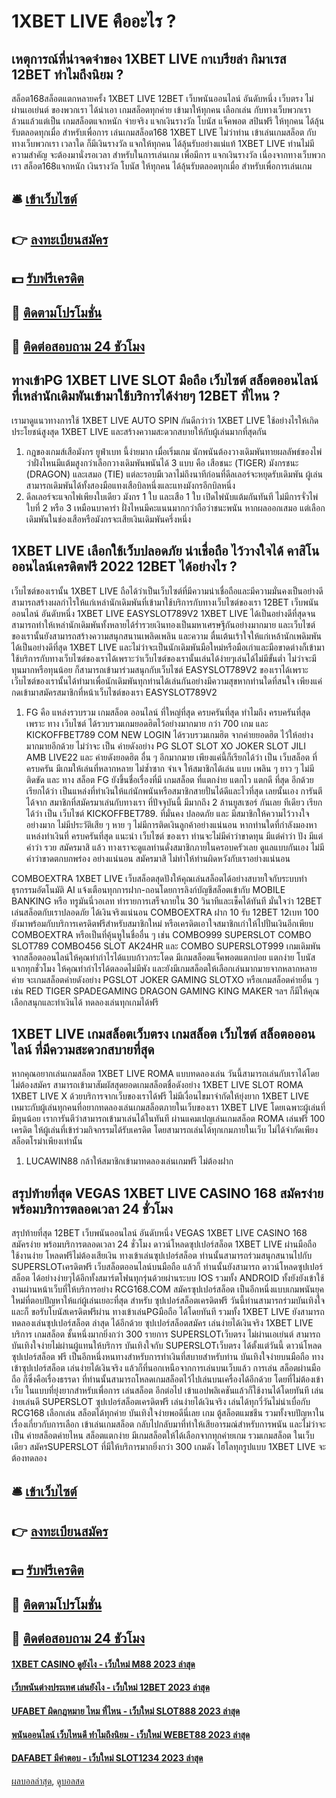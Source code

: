# 1XBET LIVE คืออะไร ?
## เหตุการณ์ที่น่าจดจำของ 1XBET LIVE กาเบรียล่า กิมาเรส 12BET ทำไมถึงนิยม ?
สล็อต168สล็อตแตกหลายครั้ง 1XBET LIVE 12BET เว็บพนันออนไลน์ อันดับหนึ่ง เว็บตรง ไม่ผ่านเอเย่นต์ ของพวกเรา ได้นำเอา เกมสล็อตทุกค่าย เข้ามาให้ทุกคน เลือกเล่น กับทางเว็บพวกเรา ล้วนแล้วแต่เป็น เกมสล็อตแจกหนัก จ่ายจริง แจกเงินรางวัล โบนัส แจ็คพอต สปินฟรี ให้ทุกคน ได้ลุ้นรับตลอดทุกเมื่อ สำหรับเพื่อการ เล่นเกมสล็อต168 1XBET LIVE ไม่ว่าท่าน เข้าเล่นเกมสล็อต กับทางเว็บพวกเรา เวลาใด ก็มีเงินรางวัล แจกให้ทุกคน ได้ลุ้นรับอย่างแน่แท้ 1XBET LIVE ท่านไม่มีความสำคัญ จะต้องมานั่งรอเวลา สำหรับในการเล่นเกม เพื่อมีการ แจกเงินรางวัล เนื่องจากทางเว็บพวกเรา สล็อต168แจกหนัก เงินรางวัล โบนัส ให้ทุกคน ได้ลุ้นรับตลอดทุกเมื่อ สำหรับเพื่อการเล่นเกม

## 🛎 [เข้าเว็บไซต์](https://bit.ly/3SdLNi2)
## 👉 [ลงทะเบียนสมัคร](https://bit.ly/3SdLNi2)
## 💵 [รับฟรีเครดิต](https://bit.ly/3dyRKHj)
## 👑 [ติดตามโปรโมชั่น](https://bit.ly/3dyRKHj)
## 📱 [ติดต่อสอบถาม 24 ชัวโมง](https://bit.ly/3dyRKHj)

## ทางเข้าPG 1XBET LIVE SLOT มือถือ เว็บไซต์ สล็อตออนไลน์ ที่เหล่านักเดิมพันเข้ามาใช้บริการได้ง่ายๆ 12BET ที่ไหน ?
เรามาดูแนวทางการใช้ 1XBET LIVE AUTO SPIN กันดีกว่าว่า 1XBET LIVE ใช้อย่างไรให้เกิดประโยชน์สูงสุด 1XBET LIVE และสร้างความสะดวกสบายให้กับผู้เล่นมากที่สุดกัน
1. กฎของเกมส์เสือมังกร ยูฟ่าเบท นี้ง่ายมาก เมื่อเริ่มเกม นักพนันต้องวางเดิมพันทายผลลัพธ์ของไพ่ว่าฝั่งไหนมีแต้มสูงกว่าเลือกวางเดิมพันพนันได้ 3 แบบ คือ เสือชนะ (TIGER) มังกรชนะ (DRAGON) และเสมอ (TIE) แต่ละรอบมีเวลาไม่ถึงนาทีก่อนที่ดีลเลอร์จะหยุดรับเดิมพัน ผู้เล่นสามารถเดิมพันได้ทั้งสองมือแทงเสือบิลหนึ่งและแทงมังกรอีกบิลหนึ่ง
2. ดีลเลอร์จะแจกไพ่เพียงใบเดียว มังกร 1 ใบ และเสือ 1 ใบ เปิดไพ่นับแต้มกันทันที ไม่มีการจั่วไพ่ใบที่ 2 หรือ 3 เหมือนบาคาร่า ฝั่งไหนมีคะแนนมากกว่าถือว่าชนะพนัน หากผลออกเสมอ แต่เลือกเดิมพันในช่องเสือหรือมังกรจะเสียเงินเดิมพันครึ่งหนึ่ง

## 1XBET LIVE เลือกใช้เว็บปลอดภัย น่าเชื่อถือ ไว้วางใจได้ คาสิโนออนไลน์เครดิตฟรี 2022 12BET ได้อย่างไร ?
เว็บไซต์ของเรานั้น 1XBET LIVE ถือได้ว่าเป็นเว็บไซต์ที่มีความน่าเชื่อถือและมีความมั่นคงเป็นอย่างดีสามารถสร้างผลกำไรให้แก่เหล่านักเดิมพันที่เข้ามาใช้บริการกับทางเว็บไซต์ของเรา 12BET เว็บพนันออนไลน์ อันดับหนึ่ง 1XBET LIVE EASYSLOT789V2 1XBET LIVE ได้เป็นอย่างดีที่สุดจนสามารถทำให้เหล่านักเดิมพันทั้งหลายได้ร่ำรวยเงินทองเป็นมหาเศรษฐีกันอย่างมากมาย และเว็บไซต์ของเรานั้นยังสามารถสร้างความสนุกสนานเพลิดเพลิน และความ ตื่นเต้นเร้าใจให้แก่เหล้านักเพดิมพันได้เป็นอย่างดีที่สุด 1XBET LIVE และไม่ว่าจะเป็นนักเดิมพันมือใหม่หรือมือเก่าและมือขาดต่างก็เข้ามาใช้บริการกับทางเว็บไซต์ของเราได้เพราะว่าเว็บไซต์ของเรานั้นเล่นได้ง่ายๆเล่นได้ไม่มีขั้นต่ำ ไม่ว่าจะมีทุนมากหรือทุนน้อย ก็สามารถเข้ามาร่วมสนุกกับเว็บไซต์ EASYSLOT789V2 ของเราได้เพราะเว็บไซต์ของเรานั้นได้ทำมาเพื่อนักเดิมพันทุกท่านได้เล่นกันอย่างมีความสุขหากท่านใดที่สนใจ เพียงแค่กดเข้ามาสมัครสมาชิกที่หน้าเว็บไซต์ของเรา EASYSLOT789V2
1. FG คือ แหล่งรวบรวม เกมสล็อต ออนไลน์ ที่ใหญ่ที่สุด ครบครันที่สุด ทำไมถึง ครบครันที่สุด เพราะ ทาง เว็บไซต์ ได้รวบรวมเกมยอดฮิตไว้อย่างมากมาย กว่า 700 เกม และ KICKOFFBET789 COM NEW LOGIN ได้รวบรวมเกมฮิต จากค่ายยอดฮิต ไว้ให้อย่างมากมายอีกด้วย ไม่ว่าจะ เป็น ค่ายดังอย่าง PG SLOT SLOT XO JOKER SLOT JILI AMB LIVE22 และ ค่ายดังยอดฮิต อื่น ๆ อีกมากมาย เพียงแค่นี้ก็เรียกได้ว่า เป็น เว็บสล็อต ที่ครบครัน มีเกมให้เล่นที่หลากหลาย ไม่ซ้ำซาก จำเจ ให้สมาชิกได้เล่น แบบ เพลิน ๆ ยาว ๆ ไม่มีติดขัด และ ทาง สล็อต FG ยังขึ้นชื่อเรื่องที่มี เกมสล็อต ที่แตกง่าย แตกไว แตกดี ที่สุด อีกด้วย เรียกได้ว่า เป็นแหล่งที่ทำเงินให้แก่นักพนันหรือสมาชิกสายปั่นได้ดีและไวที่สุด เลยนั้นเอง การันตีได้จาก สมาชิกที่สมัครมาเล่นกับทางเรา ที่ปัจจุบันนี้ มีมากถึง 2 ล้านยูสเซอร์ กันเลย ทีเดียว เรียกได้ว่า เป็น เว็บไซต์ KICKOFFBET789. ที่มั่นคง ปลอดภัย และ มีสมาชิกให้ความไว้วางใจ อย่างมาก ไม่มีประวัติเสีย ๆ หาย ๆ ไม่มีการติดเงินลูกค้าอย่างแน่นอน หากท่านใดที่กำลังมองหาแหล่งทำเงินที่ ครบครันที่สุด แนะนำ เว็บไซต์ ของเรา ท่านจะไม่มีคำว่าขาดทุน มีแต่คำว่า ปัง มีแต่คำว่า รวย สมัครมาสิ แล้ว ทางเราจะดูแลท่านดั่งสมาชิกภายในครอบครัวเลย ดูแลแบบกันเอง ไม่มีคำว่าขาดตกบกพร่อง อย่างแน่นอน สมัครมาสิ ไม่ทำให้ท่านผิดหวังกับเราอย่างแน่นอน

COMBOEXTRA 1XBET LIVE เว็บสล็อตสุดปังให้คุณเล่นสล็อตได้อย่างสบายใจกับระบบทำธุรกรรมอัตโนมัติ AI แจ้งเตือนทุกการฝาก-ถอนโดยการลิงก์บัญชีสล็อตเข้ากับ MOBILE BANKING หรือ ทรูมันนี่วอเลท ทำรายการเสร็จภายใน 30 วินาทีและเช็คได้ทันที มั่นใจว่า 12BET เล่นสล็อตกับเราปลอดภัย ได้เงินจริงแน่นอน COMBOEXTRA ฝาก 10 รับ 12BET 12เบท 100 ยังมาพร้อมกับบริการเครดิตฟรีสำหรับสมาชิกใหม่ หรือเครดิตเอาใจสมาชิกเก่าให้ไปปั่นเงินอีกเพียบ
COMBOEXTRA หรือเป็นที่คุ้นหูในชื่ออื่น ๆ เช่น COMBO999 SUPERSLOT COMBO SLOT789 COMBO456 SLOT AK24HR และ COMBO SUPERSLOT999 เกมเดิมพันจากสล็อตออนไลน์ให้คุณทำกำไรได้แบบก้าวกระโดด มีเกมสล็อตแจ็คพอตแตกบ่อย แตกง่าย โบนัสแจกทุกชั่วโมง ให้คุณทำกำไรได้ตลอดไม่มีพัง และยังมีเกมสล็อตให้เลือกเล่นมากมายจากหลากหลายค่าย จะเกมสล็อตค่ายดังอย่าง PGSLOT JOKER GAMING SLOTXO หรือเกมสล็อตค่ายอื่น ๆ เช่น RED TIGER SPADEGAMING DRAGON GAMING KING MAKER ฯลฯ ก็มีให้คุณเลือกสนุกและทำเงินได้ ทดลองเล่นทุกเกมได้ฟรี

## 1XBET LIVE เกมสล็อตเว็บตรง เกมสล็อต เว็บไซต์ สล็อตอออนไลน์ ที่มีความสะดวกสบายที่สุด
หากคุณอยากเล่นเกมสล็อต 1XBET LIVE ROMA แบบทดลองเล่น วันนี้สามารถเล่นกับเราได้โดยไม่ต้องสมัคร สามารถเข้ามาสัมผัสสุดยอดเกมสล็อตชื่อดังอย่าง 1XBET LIVE SLOT ROMA 1XBET LIVE X ด้วยบริการจากเว็บของเราได้ฟรี ไม่มีเงื่อนไขมาจำกัดให้ยุ่งยาก 1XBET LIVE เหมาะกับผู้เล่นทุกคนที่อยากทดลองเล่นเกมสล็อตภายในเว็บของเรา 1XBET LIVE โดยเฉพาะผู้เล่นที่มีทุนน้อย เราการันตีว่าสามารถเข้ามาเล่นได้ในทันที ผ่านแคมเปญเล่นเกมสล็อต ROMA เล่นฟรี 100 เครดิต ให้ผู้เล่นที่เข้าร่วมกิจกรรมได้รับเครดิต โดยสามารถเล่นได้ทุกเกมภายในเว็บ ไม่ได้จำกัดเพียงสล็อตโรม่าเพียงเท่านั้น
1. LUCAWIN88 กล้าให้สมาชิกเข้ามาทดลองเล่นเกมฟรี ไม่ต้องฝาก

## สรุปท้ายที่สุด VEGAS 1XBET LIVE CASINO 168 สมัครง่าย พร้อมบริการตลอดเวลา 24 ชั่วโมง
สรุปท้ายที่สุด 12BET เว็บพนันออนไลน์ อันดับหนึ่ง VEGAS 1XBET LIVE CASINO 168 สมัครง่าย พร้อมบริการตลอดเวลา 24 ชั่วโมง ดาวน์โหลดซุปเปอร์สล็อต 1XBET LIVE ผ่านมือถือ ใช้งานง่าย โหลดฟรีไม่ต้องเสียเงิน ทางเข้าเล่นซุปเปอร์สล็อต ท่านนั้นสามารถร่วมสนุกสนานไปกับ SUPERSLOTเครดิตฟรี เว็บสล็อตออนไลน์บนมือถือ แล้วก็ ท่านนั้นยังสามารถ ดาวน์โหลดซุปเปอร์สล็อต ได้อย่างง่ายๆได้อีกทั้งสมาร์ตโฟนทุกรุ่นด้วยผ่านระบบ IOS รวมทั้ง ANDROID ทั้งยังยังเข้าใช้งานผ่านหน้าเว็บที่ให้บริการอย่าง RCG168.COM
สมัครซุปเปอร์สล็อต เป็นอีกหนึ่งแบบเกมพนันยุคใหม่ที่ตอบปัญหาให้แก่ผู้เล่นเยอะที่สุด สำหรับ ซุปเปอร์สล็อตเครดิตฟรี วันนี้ท่านสามารถร่วมบันเทิงใจ และก็ ขอรับโบนัสเครดิตฟรีผ่าน ทางเข้าเล่นPGมือถือ ได้โดยทันที รวมทั้ง 1XBET LIVE ยังสามารถ ทดลองเล่นซุปเปอร์สล็อต ล่าสุด ได้อีกด้วย ซุปเปอร์สล็อตสมัคร เล่นง่ายได้เงินจริง 1XBET LIVE บริการ เกมสล็อต ชั้นหนึ่งมากยิ่งกว่า 300 รายการ SUPERSLOTเว็บตรง ไม่ผ่านเอเย่นต์ สามารถบันเทิงใจง่ายไม่ผ่านผู้แทนให้บริการ บันเทิงใจกับ SUPERSLOTเว็บตรง ได้ตั้งแต่วันนี้ ดาวน์โหลดซุปเปอร์สล็อต ฟรี เป็นอีกหนึ่งหนทางสำหรับการทำเงินที่สบายสำหรับท่าน บันเทิงใจง่ายบนมือถือ ทางเข้าซุปเปอร์สล็อต เล่นง่ายได้เงินจริง
แล้วก็ที่นอกเหนือจากการเล่นบนเว็บแล้ว การเล่น สล็อตผ่านมือถือ ก็ซึ่งคือเรื่องธรรดา ที่ท่านนั้นสามารถโหลดเกมสล็อตไว้ไปเล่นบนเครื่องได้อีกด้วย โดยที่ไม่ต้องเข้าเว็บ ในแบบที่ยุ่งยากสำหรับเพื่อการ เล่นสล็อต อีกต่อไป เข้าแอปพลิเคชันแล้วก็ใช้งานได้โดยทันที เล่นง่ายเล่นดี SUPERSLOT ซุปเปอร์สล็อตเครดิตฟรี เล่นง่ายได้เงินจริง เล่นได้ทุกวี่วันไม่น่าเบื่อกับ RCG168 เลือกเล่น สล็อตได้ทุกค่าย บันเทิงใจง่ายพอดีนี่เลย เกม ตู้สล็อตแมชชีน รวมทั้งจบปัญหาในเรื่องเกี่ยวกับการเลือก เข้าเล่นเกมสล็อต กลับไปกลับมาที่ทำให้เสียอารมณ์สำหรับการพนัน และไม่ว่าจะเป็น ค่ายสล็อตค่ายไหน สล็อตแตกง่าย มีเกมสล็อตให้ได้เลือกจากทุกค่ายเกม รวมเกมสล็อต ในเว็บเดียว สมัครSUPERSLOT ที่มีให้บริการมากยิ่งกว่า 300 เกมดัง ไฮโลทุกรูปแบบ 1XBET LIVE จะต้องทดลอง

## 🛎 [เข้าเว็บไซต์](https://bit.ly/3SdLNi2)
## 👉 [ลงทะเบียนสมัคร](https://bit.ly/3SdLNi2)
## 💵 [รับฟรีเครดิต](https://bit.ly/3dyRKHj)
## 👑 [ติดตามโปรโมชั่น](https://bit.ly/3dyRKHj)
## 📱 [ติดต่อสอบถาม 24 ชัวโมง](https://bit.ly/3dyRKHj)

#### [1XBET CASINO ดูยังไง - เว็บใหม่ M88 2023 ล่าสุด](https://atom.io/themes/1xbet%20casino%20ดูยังไง%20-%20เว็บใหม่%20m88%202023%20ล่าสุด)
#### [เว็บพนันต่างประเทศ เล่นยังไง - เว็บใหม่ 12BET 2023 ล่าสุด](https://atom.io/themes/เว็บพนันต่างประเทศ%20เล่นยังไง%20-%20เว็บใหม่%2012bet%202023%20ล่าสุด)
#### [UFABET ผิดกฎหมาย ไหม ที่ไหน - เว็บใหม่ SLOT888 2023 ล่าสุด](https://atom.io/themes/ufabet%20ผิดกฎหมาย%20ไหม%20ที่ไหน%20-%20เว็บใหม่%20slot888%202023%20ล่าสุด)
#### [พนันออนไลน์ เว็บไหนดี ทำไมถึงนิยม - เว็บใหม่ WEBET88 2023 ล่าสุด](https://atom.io/themes/พนันออนไลน์%20เว็บไหนดี%20ทำไมถึงนิยม%20-%20เว็บใหม่%20webet88%202023%20ล่าสุด)
#### [DAFABET มีคำตอบ - เว็บใหม่ SLOT1234 2023 ล่าสุด](https://atom.io/themes/dafabet%20มีคำตอบ%20-%20เว็บใหม่%20slot1234%202023%20ล่าสุด)

[ผลบอลล่าสุด](https://siamsport.tv "ผลบอลล่าสุด"), [ดูบอลสด](https://siamsport.tv/ดูบอลสด "ดูบอลสด")